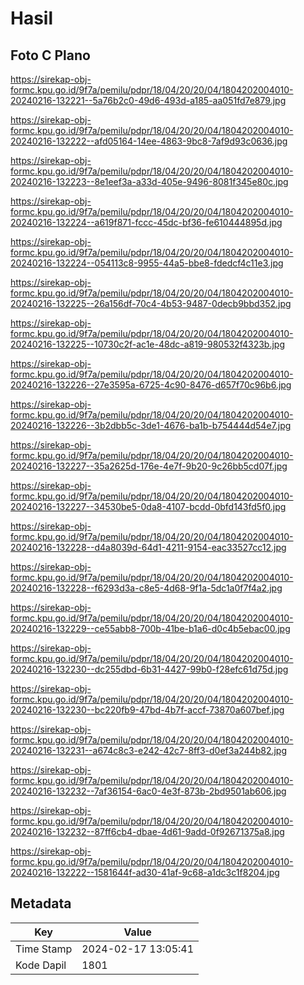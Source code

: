 # Hasil

## Foto C Plano

https://sirekap-obj-formc.kpu.go.id/9f7a/pemilu/pdpr/18/04/20/20/04/1804202004010-20240216-132221--5a76b2c0-49d6-493d-a185-aa051fd7e879.jpg

https://sirekap-obj-formc.kpu.go.id/9f7a/pemilu/pdpr/18/04/20/20/04/1804202004010-20240216-132222--afd05164-14ee-4863-9bc8-7af9d93c0636.jpg

https://sirekap-obj-formc.kpu.go.id/9f7a/pemilu/pdpr/18/04/20/20/04/1804202004010-20240216-132223--8e1eef3a-a33d-405e-9496-8081f345e80c.jpg

https://sirekap-obj-formc.kpu.go.id/9f7a/pemilu/pdpr/18/04/20/20/04/1804202004010-20240216-132224--a619f871-fccc-45dc-bf36-fe610444895d.jpg

https://sirekap-obj-formc.kpu.go.id/9f7a/pemilu/pdpr/18/04/20/20/04/1804202004010-20240216-132224--054113c8-9955-44a5-bbe8-fdedcf4c11e3.jpg

https://sirekap-obj-formc.kpu.go.id/9f7a/pemilu/pdpr/18/04/20/20/04/1804202004010-20240216-132225--26a156df-70c4-4b53-9487-0decb9bbd352.jpg

https://sirekap-obj-formc.kpu.go.id/9f7a/pemilu/pdpr/18/04/20/20/04/1804202004010-20240216-132225--10730c2f-ac1e-48dc-a819-980532f4323b.jpg

https://sirekap-obj-formc.kpu.go.id/9f7a/pemilu/pdpr/18/04/20/20/04/1804202004010-20240216-132226--27e3595a-6725-4c90-8476-d657f70c96b6.jpg

https://sirekap-obj-formc.kpu.go.id/9f7a/pemilu/pdpr/18/04/20/20/04/1804202004010-20240216-132226--3b2dbb5c-3de1-4676-ba1b-b754444d54e7.jpg

https://sirekap-obj-formc.kpu.go.id/9f7a/pemilu/pdpr/18/04/20/20/04/1804202004010-20240216-132227--35a2625d-176e-4e7f-9b20-9c26bb5cd07f.jpg

https://sirekap-obj-formc.kpu.go.id/9f7a/pemilu/pdpr/18/04/20/20/04/1804202004010-20240216-132227--34530be5-0da8-4107-bcdd-0bfd143fd5f0.jpg

https://sirekap-obj-formc.kpu.go.id/9f7a/pemilu/pdpr/18/04/20/20/04/1804202004010-20240216-132228--d4a8039d-64d1-4211-9154-eac33527cc12.jpg

https://sirekap-obj-formc.kpu.go.id/9f7a/pemilu/pdpr/18/04/20/20/04/1804202004010-20240216-132228--f6293d3a-c8e5-4d68-9f1a-5dc1a0f7f4a2.jpg

https://sirekap-obj-formc.kpu.go.id/9f7a/pemilu/pdpr/18/04/20/20/04/1804202004010-20240216-132229--ce55abb8-700b-41be-b1a6-d0c4b5ebac00.jpg

https://sirekap-obj-formc.kpu.go.id/9f7a/pemilu/pdpr/18/04/20/20/04/1804202004010-20240216-132230--dc255dbd-6b31-4427-99b0-f28efc61d75d.jpg

https://sirekap-obj-formc.kpu.go.id/9f7a/pemilu/pdpr/18/04/20/20/04/1804202004010-20240216-132230--bc220fb9-47bd-4b7f-accf-73870a607bef.jpg

https://sirekap-obj-formc.kpu.go.id/9f7a/pemilu/pdpr/18/04/20/20/04/1804202004010-20240216-132231--a674c8c3-e242-42c7-8ff3-d0ef3a244b82.jpg

https://sirekap-obj-formc.kpu.go.id/9f7a/pemilu/pdpr/18/04/20/20/04/1804202004010-20240216-132232--7af36154-6ac0-4e3f-873b-2bd9501ab606.jpg

https://sirekap-obj-formc.kpu.go.id/9f7a/pemilu/pdpr/18/04/20/20/04/1804202004010-20240216-132232--87ff6cb4-dbae-4d61-9add-0f92671375a8.jpg

https://sirekap-obj-formc.kpu.go.id/9f7a/pemilu/pdpr/18/04/20/20/04/1804202004010-20240216-132222--1581644f-ad30-41af-9c68-a1dc3c1f8204.jpg


## Metadata

| Key        | Value               |
| ---------- | ------------------- |
| Time Stamp | 2024-02-17 13:05:41 |
| Kode Dapil | 1801                |



